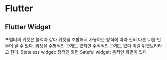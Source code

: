 # Flutter
## Flutter Widget
프럴터의 위젯은 블럭과 같다 위젯을 조합해서 사용하는 방식에 따라 전혀 다른 UI를 만들어 낼 수 있다.
위젯을 수평적인 관계도 있지만 수직적인 관계도 있다 이걸 위젯트리라고 한다.
Stateless widget: 정적인 화면 Sateful widget: 동적인 화면이 있다